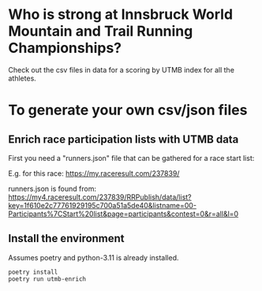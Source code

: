 # Who is strong at Innsbruck World Mountain and Trail Running Championships?

Check out the csv files in data for a scoring by UTMB index for all the athletes.

# To generate your own csv/json files

## Enrich race participation lists with UTMB data

First you need a "runners.json" file that can be gathered for a race start list:

E.g. for this race:
https://my.raceresult.com/237839/

runners.json is found from:
https://my4.raceresult.com/237839/RRPublish/data/list?key=1f610e2c77761929195c700a51a5de40&listname=00-Participants%7CStart%20list&page=participants&contest=0&r=all&l=0

## Install the environment

Assumes poetry and python-3.11 is already installed.

```shell
poetry install
poetry run utmb-enrich
```
